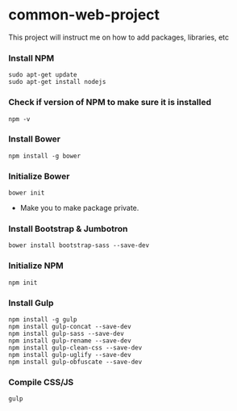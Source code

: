 # common-web-project
This project will instruct me on how to add packages, libraries, etc

### Install NPM
    sudo apt-get update
    sudo apt-get install nodejs

### Check if version of NPM to make sure it is installed
    npm -v

### Install Bower
    npm install -g bower

### Initialize Bower
    bower init
- Make you to make package private.

### Install Bootstrap & Jumbotron
    bower install bootstrap-sass --save-dev
    
### Initialize NPM
    npm init

### Install Gulp
    npm install -g gulp
    npm install gulp-concat --save-dev
    npm install gulp-sass --save-dev
    npm install gulp-rename --save-dev
    npm install gulp-clean-css --save-dev
    npm install gulp-uglify --save-dev
    npm install gulp-obfuscate --save-dev

### Compile CSS/JS
    gulp